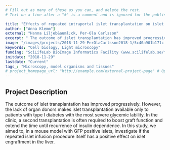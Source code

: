 ```yaml
---
# Fill out as many of these as you can, and delete the rest.
# Text on a line after a "#" is a comment and is ignored for the published page.

title: "Effects of repeated intraportal islet transplantation on islet engraftment in a GFP mouse model"
author: ["Anna Klemm"]
external: "Hanna Liljeb&auml;ck, Per-Ola Carlsson"
excerpt: " The outcome of islet transplantation has improved progressively. However, the lack of organ donors makes islet transplantation available only to patients with type I diabetes with the most severe gly..."
image: "/images/projects/2018-11-29-PerOlaCarlsson2018-1/5c40a901b171c.png" # Image should be pushed to /images/projects/YYYY-MM-DD-projectid/ before
keywords: "Cell biology, Light microscopy"
funding: "SciLifeLab BioImage Informatics Facility (www.scilifelab.se/facilities/bioimage-informatics)"
initdate: "2018-11-29"
lastdate: "Current"
tags_: "Microscopy, model organisms and tissues"
# project_homepage_url: "http://example.com/external-project-page" # Optional external homepage for this project
---
```


## Project Description
 The outcome of islet transplantation has improved progressively. However, the lack of organ donors makes islet transplantation available only to patients with type I diabetes with the most severe glycemic lability. In the clinic, a second transplantation is often required to boost graft function and extend the time until recurrence of insulin dependence. In this study, we aimed to, in a mouse model with GFP positive islets, investigate if the repeated islet infusion procedure itself has a positive effect on islet engraftment in the liver. 

